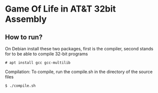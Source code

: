 # Game Of Life in AT&T 32bit Assembly
## How to run?
On Debian install these two packages, first is the compiler, second stands for to be able to compile 32-bit programs
```
# apt install gcc gcc-multilib
```
Compilation: To compile, run the compile.sh in the directory of the source files
```
$ ./compile.sh
```

